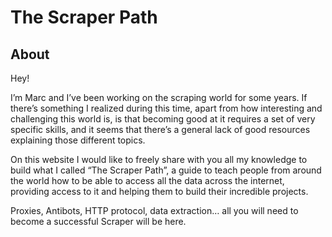 # The Scraper Path

## About

Hey!

I’m Marc and I’ve been working on the scraping world for some years. If there’s something I realized during this time, apart from how interesting and challenging this world is, is that becoming good at it requires a set of very specific skills, and it seems that there’s a general lack of good resources explaining those different topics.

On this website I would like to freely share with you all my knowledge to build what I called “The Scraper Path”, a guide to teach people from around the world how to be able to access all the data across the internet, providing access to it and helping them to build their incredible projects.


Proxies, Antibots, HTTP protocol, data extraction… all you will need to become a successful Scraper will be here.

